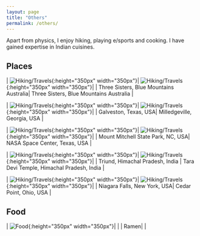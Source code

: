```yaml
---
layout: page
title: "Others"
permalink: /others/
---
```


Apart from physics, I enjoy hiking, playing e/sports and cooking. I have gained expertise in Indian cuisines.

##  Places

| ![Hiking/Travels]( /images/3sis.jpg){:height="350px" width="350px"}| ![Hiking/Travels]( /images/3sis_morning.jpg){:height="350px" width="350px"}|
| Three Sisters, Blue Mountains Australia| Three Sisters, Blue Mountains Australia |

| ![Hiking/Travels]( /images/galveston_texas.jpg){:height="350px" width="350px"}| ![Hiking/Travels]( /images/milledgeville_georgia.jpg){:height="350px" width="350px"}|
| Galveston, Texas, USA| Milledgeville, Georgia, USA |

| ![Hiking/Travels]( /images/mount_mitchell_park.jpg){:height="350px" width="350px"}| ![Hiking/Travels]( /images/nasa.jpg){:height="350px" width="350px"}|
| Mount Mitchell State Park, NC, USA| NASA Space Center, Texas, USA |

| ![Hiking/Travels]( /images/triund_peak.jpg){:height="350px" width="350px"}| ![Hiking/Travels]( /images/shimla.jpg){:height="350px" width="350px"}|
| Triund, Himachal Pradesh, India | Tara Devi Temple, Himachal Pradesh, India  |

| ![Hiking/Travels]( /images/niagara.jpg){:height="350px" width="350px"}| ![Hiking/Travels]( /images/cedar_point.jpg){:height="350px" width="350px"}|
| Niagara Falls, New York, USA| Cedar Point, Ohio, USA  |

## Food

| ![Food]( /images/ramen.jpg){:height="350px" width="350px"}| |
| Ramen|  |



